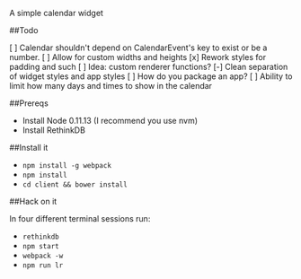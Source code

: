 A simple calendar widget

##Todo

 [ ] Calendar shouldn't depend on CalendarEvent's key to exist or be a number.
 [ ] Allow for custom widths and heights
 [x] Rework styles for padding and such
 [ ] Idea: custom renderer functions?
 [-] Clean separation of widget styles and app styles
 [ ] How do you package an app?
 [ ] Ability to limit how many days and times to show in the calendar

##Prereqs

 - Install Node 0.11.13 (I recommend you use nvm)
 - Install RethinkDB

##Install it

 - `npm install -g webpack`
 - `npm install`
 - `cd client && bower install`

##Hack on it

In four different terminal sessions run:

 - `rethinkdb`
 - `npm start`
 - `webpack -w`
 - `npm run lr`
